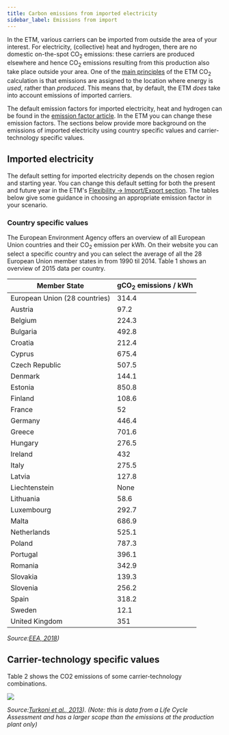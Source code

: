 ```yaml
---
title: Carbon emissions from imported electricity
sidebar_label: Emissions from import
---
```


In the ETM, various carriers can be imported from outside the area of your interest. For electricity, (collective) heat and hydrogen, there are no domestic on-the-spot CO<sub>2</sub> emissions: these carriers are produced elsewhere and hence CO<sub>2</sub> emissions resulting from this production also take place outside your area. One of the [main principles](co2-main-principles.md) of the ETM CO<sub>2</sub> calculation is that emissions are assigned to the location where energy is _used_, rather than _produced_. This means that, by default, the ETM _does_ take into account emissions of imported carriers.

The default emission factors for imported electricity, heat and hydrogen can be found in the [emission factor article](co2-emission-factors.md). In the ETM you can change these emission factors. The sections below provide more background on the emissions of imported electricity using country specific values and carrier-technology specific values.

## Imported electricity
The default setting for imported electricity depends on the chosen region and starting year. You can change this default setting for both the present and future year in the ETM's [Flexibility → Import/Export section](https://pro.energytransitionmodel.com/scenario/flexibility/electricity_import_export/electricity-interconnectors). The tables below give some guidance in choosing an appropriate emission factor in your scenario.

### Country specific values
The European Environment Agency offers an overview of all European Union countries and their CO<sub>2</sub> emission per kWh. On their website you can select a specific country and you can select the average of all the 28 European Union member states in from 1990 til 2014. Table 1 shows an overview of 2015 data per country.

Member State		| gCO<sub>2</sub> emissions / kWh
------------- | -------------
European Union (28 countries)| 314.4
Austria			| 97.2
Belgium			| 224.3
Bulgaria			| 492.8
Croatia			| 212.4
Cyprus				| 675.4
Czech Republic	| 507.5
Denmark			| 	144.1
Estonia			| 850.8
Finland			| 108.6
France				| 52
Germany			| 	446.4
Greece				| 701.6
Hungary			| 276.5
Ireland			| 432
Italy				| 275.5
Latvia				| 127.8
Liechtenstein		| 	None
Lithuania			| 58.6
Luxembourg		| 292.7
Malta				| 686.9
Netherlands		| 525.1
Poland				| 787.3
Portugal			| 396.1
Romania			| 342.9
Slovakia			| 139.3
Slovenia			| 256.2
Spain				| 318.2
Sweden				| 12.1
United Kingdom	| 351

_Source:[EEA, 2018](#references))_

## Carrier-technology specific values

Table 2 shows the CO2 emissions of some carrier-technology combinations.

![](/img/docs/20180111_carrier-technology_co2_emissions.png)

_Source:[Turkoni et al., 2013](#references)). (Note: this is data from a Life Cycle Assessment and has a larger scope than the emissions at the production plant only)_
